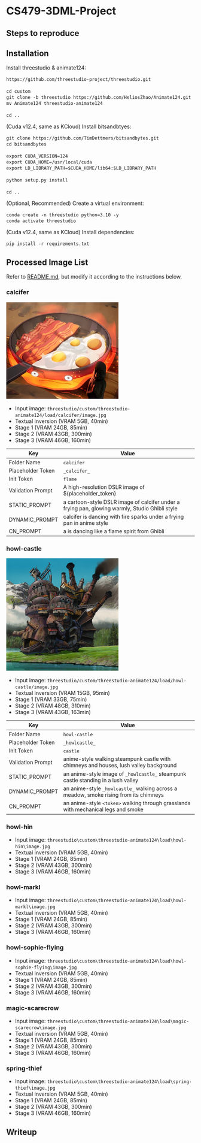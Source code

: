 # CS479-3DML-Project

## Steps to reproduce

## Installation

Install threestudio & animate124:

```
https://github.com/threestudio-project/threestudio.git

cd custom
git clone -b threestudio https://github.com/HeliosZhao/Animate124.git
mv Animate124 threestudio-animate124

cd ..
```

(Cuda v12.4, same as KCloud) Install bitsandbtyes:

```
git clone https://github.com/TimDettmers/bitsandbytes.git
cd bitsandbytes

export CUDA_VERSION=124
export CUDA_HOME=/usr/local/cuda
export LD_LIBRARY_PATH=$CUDA_HOME/lib64:$LD_LIBRARY_PATH

python setup.py install

cd ..
```

(Optional, Recommended) Create a virtual environment:

```
conda create -n threestudio python=3.10 -y
conda activate threestudio
```

(Cuda v12.4, same as KCloud) Install dependencies:

```
pip install -r requirements.txt
```

## Processed Image List

Refer to [README.md](threestudio/custom/threestudio-animate124/README.md), but modify it according to the instructions below.

### calcifer

<img src="threestudio/custom/threestudio-animate124/load/calcifer/image.jpg" alt="calcifer" width="300"/>

- Input image: `threestudio/custom/threestudio-animate124/load/calcifer/image.jpg`
- Textual inversion (VRAM 5GB, 40min)
- Stage 1 (VRAM 24GB, 85min)
- Stage 2 (VRAM 43GB, 300min)
- Stage 3 (VRAM 46GB, 160min)

| Key               | Value                                                                                          |
| ----------------- | ---------------------------------------------------------------------------------------------- |
| Folder Name       | `calcifer`                                                                                     |
| Placeholder Token | `_calcifer_`                                                                                   |
| Init Token        | `flame`                                                                                        |
| Validation Prompt | A high-resolution DSLR image of ${placeholder_token}                                           |
| STATIC_PROMPT     | a cartoon-style DSLR image of calcifer under a frying pan, glowing warmly, Studio Ghibli style |
| DYNAMIC_PROMPT    | calcifer is dancing with fire sparks under a frying pan in anime style                         |
| CN_PROMPT         | a <token> is dancing like a flame spirit from Ghibli                                           |

### howl-castle

<img src="threestudio/custom/threestudio-animate124/load/howl-castle/image.jpg" alt="howl-castle" width="300"/>

- Input image: `threestudio/custom/threestudio-animate124/load/howl-castle/image.jpg`
- Textual inversion (VRAM 15GB, 95min)
- Stage 1 (VRAM 33GB, 75min)
- Stage 2 (VRAM 48GB, 310min)
- Stage 3 (VRAM 43GB, 163min)

| Key               | Value                                                                                 |
| ----------------- | ------------------------------------------------------------------------------------- |
| Folder Name       | `howl-castle`                                                                         |
| Placeholder Token | `_howlcastle_`                                                                        |
| Init Token        | `castle`                                                                              |
| Validation Prompt | anime-style walking steampunk castle with chimneys and houses, lush valley background |
| STATIC_PROMPT     | an anime-style image of `_howlcastle_` steampunk castle standing in a lush valley     |
| DYNAMIC_PROMPT    | an anime-style `_howlcastle_` walking across a meadow, smoke rising from its chimneys |
| CN_PROMPT         | an anime-style `<token>` walking through grasslands with mechanical legs and smoke    |

### howl-hin

- Input image: `threestudio\custom\threestudio-animate124\load\howl-hin\image.jpg`
- Textual inversion (VRAM 5GB, 40min)
- Stage 1 (VRAM 24GB, 85min)
- Stage 2 (VRAM 43GB, 300min)
- Stage 3 (VRAM 46GB, 160min)

### howl-markl

- Input image: `threestudio\custom\threestudio-animate124\load\howl-markl\image.jpg`
- Textual inversion (VRAM 5GB, 40min)
- Stage 1 (VRAM 24GB, 85min)
- Stage 2 (VRAM 43GB, 300min)
- Stage 3 (VRAM 46GB, 160min)

### howl-sophie-flying

- Input image: `threestudio\custom\threestudio-animate124\load\howl-sophie-flying\image.jpg`
- Textual inversion (VRAM 5GB, 40min)
- Stage 1 (VRAM 24GB, 85min)
- Stage 2 (VRAM 43GB, 300min)
- Stage 3 (VRAM 46GB, 160min)

### magic-scarecrow

- Input image: `threestudio\custom\threestudio-animate124\load\magic-scarecrow\image.jpg`
- Textual inversion (VRAM 5GB, 40min)
- Stage 1 (VRAM 24GB, 85min)
- Stage 2 (VRAM 43GB, 300min)
- Stage 3 (VRAM 46GB, 160min)

### spring-thief

- Input image: `threestudio\custom\threestudio-animate124\load\spring-thief\image.jpg`
- Textual inversion (VRAM 5GB, 40min)
- Stage 1 (VRAM 24GB, 85min)
- Stage 2 (VRAM 43GB, 300min)
- Stage 3 (VRAM 46GB, 160min)

## Writeup
